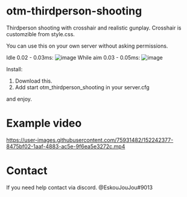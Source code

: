 # otm-thirdperson-shooting

Thirdperson shooting with crosshair and realistic gunplay. Crosshair is customzible from style.css.

You can use this on your own server without asking permissions. 



Idle 0.02 - 0.03ms: ![image](https://user-images.githubusercontent.com/75931482/152242637-689c286a-9d67-48b3-8780-7eaad192f140.png)
While aim 0.03 - 0.05ms: ![image](https://user-images.githubusercontent.com/75931482/152242722-c87dc735-e898-4997-a0f7-27df16730ec2.png)


Install: 

1. Download this.
2. Add start otm_thirdperson_shooting in your server.cfg

and enjoy.

# Example video

https://user-images.githubusercontent.com/75931482/152242377-8475bf02-1aaf-4883-ac5e-9f6ea5e3272c.mp4

# Contact

If you need help contact via discord. @EskouJouJou#9013
